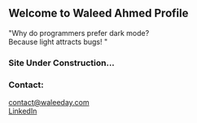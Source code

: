 ## Welcome to Waleed Ahmed Profile

"Why do programmers prefer dark mode? <br>
Because light attracts bugs! "

### Site Under Construction...

### Contact:
contact@waleeday.com <br>
[LinkedIn](https://www.linkedin.com/in/waleed15/)

